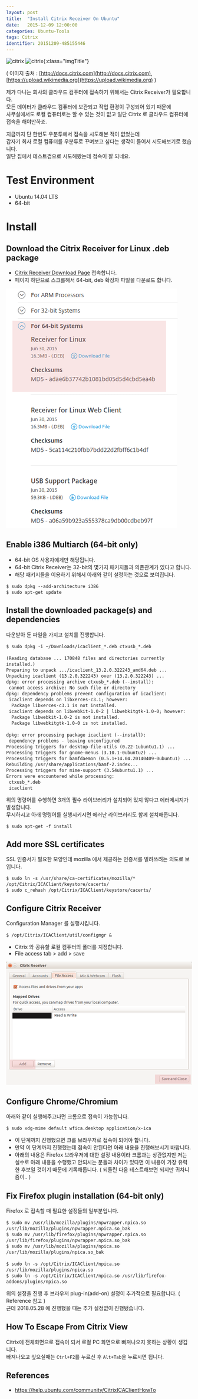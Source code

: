 ```yaml
---
layout: post
title:  "Install Citrix Receiver On Ubuntu"
date:   2015-12-09 12:00:00
categories: Ubuntu-Tools
tags: Citrix 
identifier: 20151209-485155446
---
```


![citrix](http://docs.citrix.com/content/dam/docs/en-us/legacy-edocs/receiver-windows-43/receiver-x1-icon.png) ![citrix](https://upload.wikimedia.org/wikipedia/commons/thumb/2/2e/Citrix.svg/220px-Citrix.svg.png){:class="imgTitle"}

( 이미지 출처 : [http://docs.citrix.com](http://docs.citrix.com), [https://upload.wikimedia.org](https://upload.wikimedia.org) )

제가 다니는 회사의 클라우드 컴퓨터에 접속하기 위해서는 Citrix Receiver가 필요합니다.  
모든 데이터가 클라우드 컴퓨터에 보관되고 작업 환경이 구성되어 있기 때문에   
사무실에서도 로컬 컴퓨터로는 할 수 있는 것이 없고 일단 Citrix 로 클라우드 컴퓨터에 접속을 해야만하죠.

지금까지 단 한번도 우분투에서 접속을 시도해본 적이 없었는데   
갑자기 회사 로컬 컴퓨터를 우분투로 꾸며보고 싶다는 생각이 들어서 시도해보기로 했습니다.  
일단 집에서 테스트겸으로 시도해봤는데 접속이 잘 되네요.

<!--more-->

# Test Environment
  * Ubuntu 14.04 LTS
  * 64-bit

# Install

## Download the Citrix Receiver for Linux .deb package

  * [Citrix Receiver Download Page](https://www.citrix.com/downloads/citrix-receiver/legacy-receiver-for-linux/receiver-for-linux-13-2.html) 접속합니다.
  * 페이지 하단으로 스크롤해서 64-bit, deb 확장자 파일을 다운로드 합니다.

  ![download64bit](/images/post_img/CtrixReceiver/CtrixReceiverDownload64bit.png) 

## Enable i386 Multiarch (64-bit only) 

  * 64-bit OS 사용자에게만 해당됩니다.
  * 64-bit Citrix Receiver는 32-bit의 몇가지 패키지들과 의존관계가 있다고 합니다.
  * 해당 패키지들을 이용하기 위해서 아래와 같이 설정하는 것으로 보여집니다.

~~~terminal
$ sudo dpkg --add-architecture i386
$ sudo apt-get update
~~~ 

## Install the downloaded package(s) and dependencies

다운받아 둔 파일을 가지고 설치를 진행합니다.  


~~~terminal
$ sudo dpkg -i ~/Downloads/icaclient_*.deb ctxusb_*.deb

(Reading database ... 170848 files and directories currently installed.)
Preparing to unpack .../icaclient_13.2.0.322243_amd64.deb ...
Unpacking icaclient (13.2.0.322243) over (13.2.0.322243) ...
dpkg: error processing archive ctxusb_*.deb (--install):
 cannot access archive: No such file or directory
dpkg: dependency problems prevent configuration of icaclient:
 icaclient depends on libxerces-c3.1; however:
  Package libxerces-c3.1 is not installed.
 icaclient depends on libwebkit-1.0-2 | libwebkitgtk-1.0-0; however:
  Package libwebkit-1.0-2 is not installed.
  Package libwebkitgtk-1.0-0 is not installed.

dpkg: error processing package icaclient (--install):
 dependency problems - leaving unconfigured
Processing triggers for desktop-file-utils (0.22-1ubuntu1.1) ...
Processing triggers for gnome-menus (3.10.1-0ubuntu2) ...
Processing triggers for bamfdaemon (0.5.1+14.04.20140409-0ubuntu1) ...
Rebuilding /usr/share/applications/bamf-2.index...
Processing triggers for mime-support (3.54ubuntu1.1) ...
Errors were encountered while processing:
 ctxusb_*.deb
 icaclient
~~~

위의 명령어를 수행하면 3개의 필수 라이브러리가 설치되어 있지 않다고 에러메시지가 발생합니다.  
무시하시고 아래 명령어를 실행시키시면 에러난 라이브러리도 함께 설치해줍니다.  

~~~terminal
$ sudo apt-get -f install
~~~


## Add more SSL certificates

SSL 인증서가 필요한 모양인데 mozilla 에서 제공하는 인증서를 빌려쓰려는 의도로 보입니다.  

~~~
$ sudo ln -s /usr/share/ca-certificates/mozilla/* /opt/Citrix/ICAClient/keystore/cacerts/
$ sudo c_rehash /opt/Citrix/ICAClient/keystore/cacerts/
~~~

## Configure Citrix Receiver

Configuration Manager 를 실행시킵니다.  

~~~
$ /opt/Citrix/ICAClient/util/configmgr &
~~~

  * Citrix 와 공유할 로컬 컴퓨터의 폴더를 지정합니다.
  * File access tab > add > save

  ![configuration](/images/post_img/CtrixReceiver/CtrixReceiverConfiguration.png)

## Configure Chrome/Chromium

아래와 같이 실행해주고나면 크롬으로 접속이 가능합니다.  

~~~
$ sudo xdg-mime default wfica.desktop application/x-ica
~~~

  * 이 단계까지 진행했으면 크롬 브라우저로 접속이 되어야 합니다.
  * 만약 이 단계까지 진행했는데 접속이 안된다면 아래 내용을 진행해보시기 바랍니다.
  * 아래의 내용은 Firefox 브라우저에 대한 설정 내용이라 크롬과는 상관없지만 저는 실수로 아래 내용을 수행했고 안되시는 분들과 차이가 있다면 이 내용이 가장 유력한 후보일 것이기 때문에 기록해둡니다. ( 되돌린 다음 테스트해보면 되지만 귀차니즘이.. )

## Fix Firefox plugin installation (64-bit only) 

Firefox 로 접속할 때 필요한 설정들의 일부분입니다.  

~~~terminal
$ sudo mv /usr/lib/mozilla/plugins/npwrapper.npica.so /usr/lib/mozilla/plugins/npwrapper.npica.so_bak
$ sudo mv /usr/lib/firefox/plugins/npwrapper.npica.so /usr/lib/firefox/plugins/npwrapper.npica.so_bak
$ sudo mv /usr/lib/mozilla/plugins/npica.so /usr/lib/mozilla/plugins/npica.so_bak
   
$ sudo ln -s /opt/Citrix/ICAClient/npica.so /usr/lib/mozilla/plugins/npica.so
$ sudo ln -s /opt/Citrix/ICAClient/npica.so /usr/lib/firefox-addons/plugins/npica.so
~~~

위의 설정을 진행 후 브라우저 plug-in(add-on) 설정이 추가적으로 필요합니다. ( Reference 참고 )  
근데 2018.05.28 에 진행했을 때는 추가 설정없이 진행됐습니다.  

## How To Escape From Citrix View

Citrix에 전체화면으로 접속이 되서 로컬 PC 화면으로 빠져나오지 못하는 상황이 생깁니다.  
빠져나오고 싶으실때는 ```Ctrl+F2```를 누르신 후 ```Alt+Tab```을 누르시면 됩니다.  


## References
 * https://help.ubuntu.com/community/CitrixICAClientHowTo
